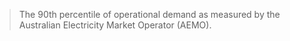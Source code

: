 > The 90th percentile of operational demand as measured by the Australian Electricity Market Operator (AEMO).